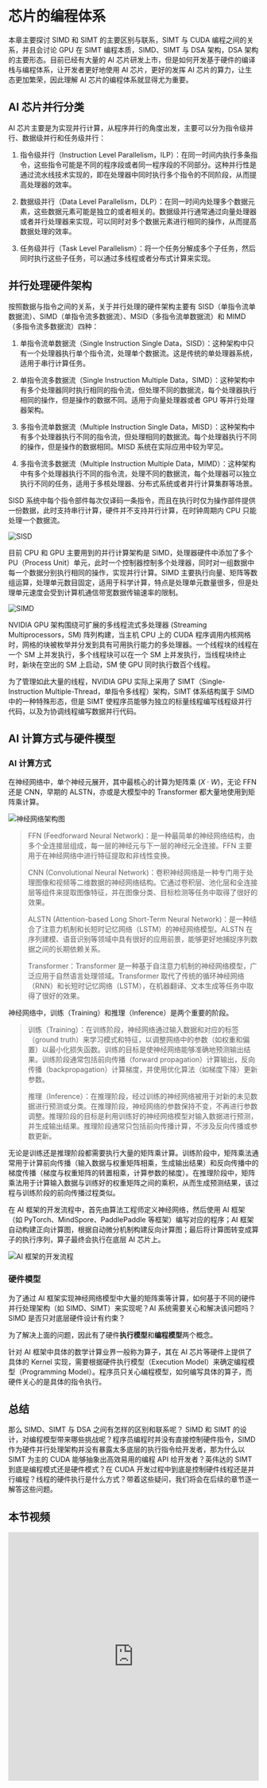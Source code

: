 # 芯片的编程体系

本章主要探讨 SIMD 和 SIMT 的主要区别与联系，SIMT 与 CUDA 编程之间的关系，并且会讨论 GPU 在 SIMT 编程本质，SIMD、SIMT 与 DSA 架构，DSA 架构的主要形态。目前已经有大量的 AI 芯片研发上市，但是如何开发基于硬件的编译栈与编程体系，让开发者更好地使用 AI 芯片，更好的发挥 AI 芯片的算力，让生态更加繁荣，因此理解 AI 芯片的编程体系就显得尤为重要。

## AI 芯片并行分类

AI 芯片主要是为实现并行计算，从程序并行的角度出发，主要可以分为指令级并行、数据级并行和任务级并行：

1. 指令级并行（Instruction Level Parallelism，ILP）：在同一时间内执行多条指令，这些指令可能是不同的程序段或者同一程序段的不同部分。这种并行性是通过流水线技术实现的，即在处理器中同时执行多个指令的不同阶段，从而提高处理器的效率。

2. 数据级并行（Data Level Parallelism，DLP）：在同一时间内处理多个数据元素，这些数据元素可能是独立的或者相关的。数据级并行通常通过向量处理器或者并行处理器来实现，可以同时对多个数据元素进行相同的操作，从而提高数据处理的效率。

3. 任务级并行（Task Level Parallelism）：将一个任务分解成多个子任务，然后同时执行这些子任务，可以通过多线程或者分布式计算来实现。

## 并行处理硬件架构

按照数据与指令之间的关系，关于并行处理的硬件架构主要有 SISD（单指令流单数据流）、SIMD（单指令流多数据流）、MSID（多指令流单数据流）和 MIMD（多指令流多数据流）四种：

1.  单指令流单数据流（Single Instruction Single Data，SISD）：这种架构中只有一个处理器执行单个指令流，处理单个数据流。这是传统的单处理器系统，适用于串行计算任务。

2.  单指令流多数据流（Single Instruction Multiple Data，SIMD）：这种架构中有多个处理器同时执行相同的指令流，但处理不同的数据流，每个处理器执行相同的操作，但是操作的数据不同。适用于向量处理器或者 GPU 等并行处理器架构。

3.  多指令流单数据流（Multiple Instruction Single Data，MISD）：这种架构中有多个处理器执行不同的指令流，但处理相同的数据流。每个处理器执行不同的操作，但是操作的数据相同。MISD 系统在实际应用中较为罕见。

4.  多指令流多数据流（Multiple Instruction Multiple Data，MIMD）：这种架构中有多个处理器执行不同的指令流，处理不同的数据流，每个处理器可以独立执行不同的任务，适用于多核处理器、分布式系统或者并行计算集群等场景。 

SISD 系统中每个指令部件每次仅译码一条指令，而且在执行时仅为操作部件提供一份数据，此时支持串行计算，硬件并不支持并行计算，在时钟周期内 CPU 只能处理一个数据流。

![SISD](images/01introduction01.png)

目前 CPU 和 GPU 主要用到的并行计算架构是 SIMD，处理器硬件中添加了多个 PU（Process Unit）单元，此时一个控制器控制多个处理器，同时对一组数据中每一个数据分别执行相同的操作，实现并行计算。SIMD 主要执行向量、矩阵等数组运算，处理单元数目固定，适用于科学计算，特点是处理单元数量很多，但是处理单元速度会受到计算机通信带宽数据传输速率的限制。

![SIMD](images/01introduction02.png)

NVIDIA GPU 架构围绕可扩展的多线程流式多处理器 (Streaming Multiprocessors，SM) 阵列构建，当主机 CPU 上的 CUDA 程序调用内核网格时，网格的块被枚举并分发到具有可用执行能力的多处理器。一个线程块的线程在一个 SM 上并发执行，多个线程块可以在一个 SM 上并发执行，当线程块终止时，新块在空出的 SM 上启动，SM 使 GPU 同时执行数百个线程。

为了管理如此大量的线程，NVIDIA GPU 实际上采用了 SIMT（Single-Instruction Multiple-Thread，单指令多线程）架构，SIMT 体系结构属于 SIMD 中的一种特殊形态，但是 SIMT 使程序员能够为独立的标量线程编写线程级并行代码，以及为协调线程编写数据并行代码。

## AI 计算方式与硬件模型

### AI 计算方式

在神经网络中，单个神经元展开，其中最核心的计算为矩阵乘 $(X·W)$，无论 FFN 还是 CNN，早期的 ALSTN，亦或是大模型中的 Transformer 都大量地使用到矩阵乘计算。

![神经网络架构图](images/01Introduction03.png)

> FFN (Feedforward Neural Network)：是一种最简单的神经网络结构，由多个全连接层组成，每一层的神经元与下一层的神经元全连接。FFN 主要用于在神经网络中进行特征提取和非线性变换。
>
> CNN (Convolutional Neural Network)：卷积神经网络是一种专门用于处理图像和视频等二维数据的神经网络结构。它通过卷积层、池化层和全连接层等组件来提取图像特征，并在图像分类、目标检测等任务中取得了很好的效果。
>
> ALSTN (Attention-based Long Short-Term Neural Network)：是一种结合了注意力机制和长短时记忆网络（LSTM）的神经网络模型。ALSTN 在序列建模、语音识别等领域中具有很好的应用前景，能够更好地捕捉序列数据之间的长期依赖关系。
>
> Transformer：Transformer 是一种基于自注意力机制的神经网络模型，广泛应用于自然语言处理领域。Transformer 取代了传统的循环神经网络（RNN）和长短时记忆网络（LSTM），在机器翻译、文本生成等任务中取得了很好的效果。

神经网络中，训练（Training）和推理（Inference）是两个重要的阶段。

> 训练（Training）：在训练阶段，神经网络通过输入数据和对应的标签（ground truth）来学习模式和特征，以调整网络中的参数（如权重和偏置）以最小化损失函数。训练的目标是使神经网络能够准确地预测输出结果。训练阶段通常包括前向传播（forward propagation）计算输出，反向传播（backpropagation）计算梯度，并使用优化算法（如梯度下降）更新参数。
>
> 推理（Inference）：在推理阶段，经过训练的神经网络被用于对新的未见数据进行预测或分类。在推理阶段，神经网络的参数保持不变，不再进行参数调整。推理阶段的目标是利用训练好的神经网络模型对输入数据进行预测，并生成输出结果。推理阶段通常只包括前向传播计算，不涉及反向传播或参数更新。 

无论是训练还是推理阶段都需要执行大量的矩阵乘计算。训练阶段中，矩阵乘法通常用于计算前向传播（输入数据与权重矩阵相乘，生成输出结果）和反向传播中的梯度传播（梯度与权重矩阵的转置相乘，计算参数的梯度）。在推理阶段中，矩阵乘法用于计算输入数据与训练好的权重矩阵之间的乘积，从而生成预测结果，该过程与训练阶段的前向传播过程类似。

在 AI 框架的开发流程中，首先由算法工程师定义神经网络，然后使用 AI 框架（如 PyTorch、MindSpore、PaddlePaddle 等框架）编写对应的程序；AI 框架自动构建正向计算图，根据自动微分机制构建反向计算图；最后将计算图转变成算子的执行序列，算子最终会执行在底层 AI 芯片上。

![AI 框架的开发流程](images/01introduction04.png)

### 硬件模型

为了通过 AI 框架实现神经网络模型中大量的矩阵乘等计算，如何基于不同的硬件并行处理架构（如 SIMD、SIMT）来实现呢？AI 系统需要关心和解决该问题吗？SIMD 是否只对底层硬件设计有约束？

为了解决上面的问题，因此有了硬件**执行模型**和**编程模型**两个概念。

针对 AI 框架中具体的数学计算业界一般称为算子，其在 AI 芯片等硬件上提供了具体的 Kernel 实现，需要根据硬件执行模型（Execution Model）来确定编程模型（Programming Model）。程序员只关心编程模型，如何编写具体的算子，而硬件关心的是具体的指令执行。

## 总结

那么 SIMD、SIMT 与 DSA 之间有怎样的区别和联系呢？ SIMD 和 SIMT 的设计，对编程模型带来哪些挑战呢？程序员编程时并没有直接控制硬件指令，SIMD 作为硬件并行处理架构并没有暴露太多底层的执行指令给开发者，那为什么以 SIMT 为主的 CUDA 能够抽象出高效易用的编程 API 给开发者？英伟达的 SIMT 到底是编程模式还是硬件模式？在 CUDA 开发过程中到底是控制硬件线程还是并行编程？线程的硬件执行是什么方式？带着这些疑问，我们将会在后续的章节逐一解答这些问题。

## 本节视频

<html>
<iframe src="https://player.bilibili.com/player.html?aid=829755871&bvid=BV13u4y197Lw&cid=1234342087&p=1&as_wide=1&high_quality=1&danmaku=0&t=30&autoplay=0" width="100%" height="500" scrolling="no" border="0" frameborder="no" framespacing="0" allowfullscreen="true"> </iframe>
</html>

